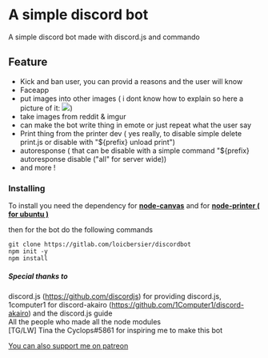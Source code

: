 # A simple discord bot

A simple discord bot made with discord.js and commando

## Feature

-   Kick and ban user, you can provid a reasons and the user will know
-   Faceapp
-   put images into other images ( i dont know how to explain so here a picture of it: <img src="https://cdn.discordapp.com/attachments/494942676521713684/529954642608521216/edupspaint.png">)
-   take images from reddit & imgur
-   can make the bot write thing in emote or just repeat what the user say
-   Print thing from the printer dev ( yes really, to disable simple delete print.js or disable with "${prefix} unload print")
-   autoresponse ( that can be disable with a simple command "${prefix} autoresponse disable ("all" for server wide))
-   and more !

### Installing

To install you need the dependency for [**node-canvas**](https://github.com/Automattic/node-canvas) and for [**node-printer ( for ubuntu )**](https://github.com/tojocky/node-printer)

then for the bot do the following commands

```
git clone https://gitlab.com/loicbersier/discordbot
npm init -y
npm install
```

##### Special thanks to

discord.js (https://github.com/discordjs) for providing discord.js, 1computer1 for discord-akairo (https://github.com/1Computer1/discord-akairo) and the discord.js guide<br>
All the people who made all the node modules<br>
[TG/LW] Tina the Cyclops#5861 for inspiring me to make this bot

[You can also support me on patreon](https://patreon.com/user?u=15330358&utm_medium=social&utm_source=twitter&utm_campaign=creatorshare)
